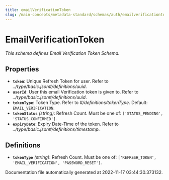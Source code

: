 ```yaml
---
title: emailVerificationToken
slug: /main-concepts/metadata-standard/schemas/auth/emailverificationtoken
---
```


# EmailVerificationToken

*This schema defines Email Verification Token Schema.*

## Properties

- **`token`**: Unique Refresh Token for user. Refer to *../type/basic.json#/definitions/uuid*.
- **`userId`**:  User this email Verification token is given to. Refer to *../type/basic.json#/definitions/uuid*.
- **`tokenType`**: Token Type. Refer to *#/definitions/tokenType*. Default: `EMAIL_VERIFICATION`.
- **`tokenStatus`** *(string)*: Refresh Count. Must be one of: `['STATUS_PENDING', 'STATUS_CONFIRMED']`.
- **`expiryDate`**: Expiry Date-Time of the token. Refer to *../type/basic.json#/definitions/timestamp*.
## Definitions

- **`tokenType`** *(string)*: Refresh Count. Must be one of: `['REFRESH_TOKEN', 'EMAIL_VERIFICATION', 'PASSWORD_RESET']`.


Documentation file automatically generated at 2022-11-17 03:44:30.373132.
